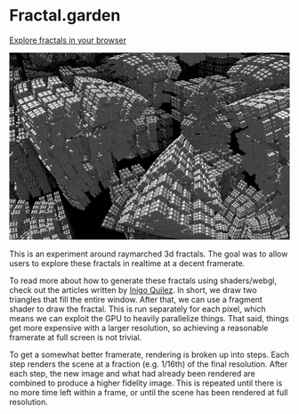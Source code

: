 # Fractal.garden

[Explore fractals in your browser](https://fractal.garden)

![Mandelbox fractal](fractals/mandelbox/thumbnail.png?raw=true "Mandelbox")

This is an experiment around raymarched 3d fractals. The goal was to allow users to explore these fractals in realtime at a decent framerate.

To read more about how to generate these fractals using shaders/webgl, check out the articles written by [Inigo Quilez](https://www.iquilezles.org/). In short, we draw two triangles that fill the entire window. After that, we can use a fragment shader to draw the fractal. This is run separately for each pixel, which means we can exploit the GPU to heavily parallelize things. That said, things get more expensive with a larger resolution, so achieving a reasonable framerate at full screen is not trivial.

To get a somewhat better framerate, rendering is broken up into steps. Each step renders the scene at a fraction (e.g. 1/16th) of the final resolution. After each step, the new image and what had already been rendered are combined to produce a higher fidelity image. This is repeated until there is no more time left within a frame, or until the scene has been rendered at full resolution.
